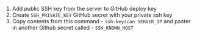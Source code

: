 1. Add public SSH key from the server to GitHub deploy key
2. Create `SSH_PRIVATE_KEY` GitHub secret with your private ssh key
3. Copy contents from this command - `ssh-keyscan SERVER_IP` and paster in another Github secret called - `SSH_KNOWN_HOST` 
